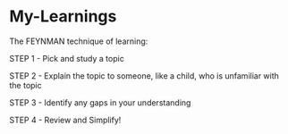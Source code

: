 # My-Learnings

The FEYNMAN technique of learning:

STEP 1 - Pick and study a topic

STEP 2 - Explain the topic to someone, like a child, who is unfamiliar with the topic

STEP 3 - Identify any gaps in your understanding 

STEP 4 - Review and Simplify! 